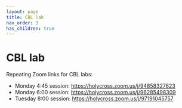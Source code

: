 ```yaml
---
layout: page
title: CBL lab
nav_order: 3
has_children: true
---
```




# CBL lab

Repeating Zoom links for CBL labs:

- Monday 4:45 session: <https://holycross.zoom.us/j/94858327623>
- Monday 6:00 session: <https://holycross.zoom.us/j/96285498309>
- Tuesday 8:00 session: <https://holycross.zoom.us/j/97191045757>

